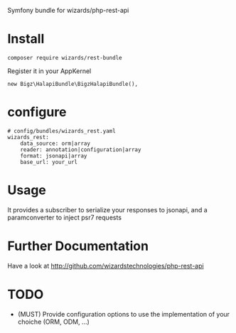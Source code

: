 Symfony bundle for wizards/php-rest-api

# Install
```
composer require wizards/rest-bundle
```

Register it in your AppKernel
```
new Bigz\HalapiBundle\BigzHalapiBundle(),
```

# configure
```
# config/bundles/wizards_rest.yaml
wizards_rest:
	data_source: orm|array
	reader: annotation|configuration|array
	format: jsonapi|array
	base_url: your_url
```

# Usage
It provides a subscriber to serialize your responses to jsonapi, and
a paramconverter to inject psr7 requests

# Further Documentation
Have a look at http://github.com/wizardstechnologies/php-rest-api

# TODO
- (MUST) Provide configuration options to use the implementation of your choiche (ORM, ODM, ...)
